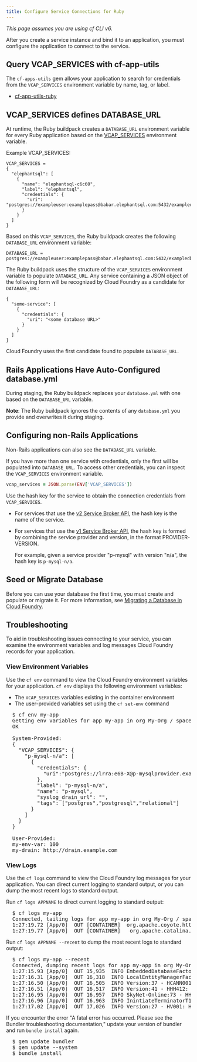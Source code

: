 ```yaml
---
title: Configure Service Connections for Ruby
---
```


_This page assumes you are using cf CLI v6._

After you create a service instance and bind it to an application, you must
configure the application to connect to the service.

## <a id='cf-app-utils'></a>Query VCAP\_SERVICES with cf-app-utils ##

The `cf-apps-utils` gem allows your application to search for credentials
from the `VCAP_SERVICES` environment variable by name, tag, or label.

* [cf-app-utils-ruby](https://github.com/cloudfoundry/cf-app-utils-ruby)

## <a id='vcap-services-defines-database-url'></a>VCAP\_SERVICES defines DATABASE\_URL

At runtime, the Ruby buildpack creates a `DATABASE_URL` environment variable for every Ruby application based on the [VCAP_SERVICES](../../devguide/deploy-apps/environment-variable.html#VCAP-SERVICES) environment variable.

Example VCAP_SERVICES:

    VCAP_SERVICES =
    {
      "elephantsql": [
        {
          "name": "elephantsql-c6c60",
          "label": "elephantsql",
          "credentials": {
            "uri": "postgres://exampleuser:examplepass@babar.elephantsql.com:5432/exampledb"
          }
        }
      ]
    }

Based on this `VCAP_SERVICES`, the Ruby buildpack creates the following `DATABASE_URL` environment variable:

    DATABASE_URL = postgres://exampleuser:examplepass@babar.elephantsql.com:5432/exampledb

The Ruby buildpack uses the structure of the `VCAP_SERVICES` environment variable to populate `DATABASE_URL`. Any service containing a JSON object of the following form will be recognized by Cloud Foundry as a candidate for `DATABASE_URL`:

    {
      "some-service": [
        {
          "credentials": {
            "uri": "<some database URL>"
          }
        }
      ]
    }

Cloud Foundry uses the first candidate found to populate `DATABASE_URL`.

## <a id='rails-applications-have-autoconfigured-database-yml'></a>Rails Applications Have Auto-Configured database.yml

During staging, the Ruby buildpack replaces your `database.yml` with one based on the `DATABASE_URL` variable.

<p class='note'><strong>Note</strong>: The Ruby buildpack ignores the contents of any <code>database.yml</code> you provide and overwrites it during staging.

## <a id='configuring-non-rails-applications'></a>Configuring non-Rails Applications

Non-Rails applications can also see the `DATABASE_URL` variable.

If you have more than one service with credentials, only the first will be populated into `DATABASE_URL`. To access other credentials, you can inspect the `VCAP_SERVICES` environment variable.

~~~ruby
vcap_services = JSON.parse(ENV['VCAP_SERVICES'])
~~~

Use the hash key for the service to obtain the connection credentials
from `VCAP_SERVICES`.

- For services that use the [v2 Service Broker API](../../services/api.html), the hash key is the name of the service.

- For services that use the [v1 Service Broker API](../../services/api-v1.html), the hash key is formed by combining
the service provider and version, in the format PROVIDER-VERSION.

  For example, given a service provider "p-mysql" with version "n/a", the hash key is
`p-mysql-n/a`.

## <a id='migrate'></a>Seed or Migrate Database ##

Before you can use your database the first time, you must create and populate
or migrate it. For more information, see [Migrating a Database in Cloud Foundry](../../devguide/services/migrate-db.html).

## <a id='troubleshooting'></a>Troubleshooting ##

To aid in troubleshooting issues connecting to your service, you can examine the
environment variables and log messages Cloud Foundry records for your
application.

### <a id='view-env'></a>View Environment Variables ###

Use the `cf env` command to view the Cloud Foundry environment variables for your application. `cf env` displays the following environment variables:

* The `VCAP_SERVICES` variables existing in the container environment
* The user-provided variables set using the `cf set-env` command

<pre class="terminal">
  $ cf env my-app
  Getting env variables for app my-app in org My-Org / space development as admin...
  OK

  System-Provided:
  {
    "VCAP_SERVICES": {
      "p-mysql-n/a": [
        {
          "credentials": {
      	    "uri":"postgres://lrra:e6B-X@p-mysqlprovider.example.com:5432/lraa
          },
          "label": "p-mysql-n/a",
          "name": "p-mysql",
          "syslog_drain_url": "",
          "tags": ["postgres","postgresql","relational"]
        }
      ]
    }
  }

  User-Provided:
  my-env-var: 100
  my-drain: http://drain.example.com
</pre>

### <a id='view-logs'></a>View Logs ###

Use the `cf logs` command to view the Cloud Foundry log messages for your
application. You can direct current logging to standard output, or you can dump
the most recent logs to standard output.

Run `cf logs APPNAME` to direct current logging to standard output:

<pre class="terminal">
  $ cf logs my-app
  Connected, tailing logs for app my-app in org My-Org / space development as admin...
  1:27:19.72 [App/0]  OUT [CONTAINER]  org.apache.coyote.http11.Http11Protocol  INFO  Starting ProtocolHandler ["http-bio-61013"]
  1:27:19.77 [App/0]  OUT [CONTAINER]   org.apache.catalina.startup.Catalina     INFO  Server startup in 10427 ms
</pre>

Run `cf logs APPNAME --recent` to dump the most recent logs to standard output:
<pre class="terminal">
  $ cf logs my-app --recent
  Connected, dumping recent logs for app my-app in org My-Org / space development as admin...
  1:27:15.93 [App/0]  OUT 15,935  INFO EmbeddedDatabaseFactory:124 - Creating embedded database 'SkyNet'
  1:27:16.31 [App/0]  OUT 16,318  INFO LocalEntityManagerFactory:287 - Building TM container EntityManagerFactory for unit 'default'
  1:27:16.50 [App/0]  OUT 16,505  INFO Version:37 - HCANN001: Hibernate Commons Annotations {4.0.1.Final}
  1:27:16.51 [App/0]  OUT 16,517  INFO Version:41 - HHH412: Hibernate Core {4.1.9.Final}
  1:27:16.95 [App/0]  OUT 16,957  INFO SkyNet-Online:73 - HHH268: Transaction strategy: org.hibernate.internal.TransactionFactory
  1:27:16.96 [App/0]  OUT 16,963  INFO InintiateTerminatorT1000Deployment:48 - HHH000397: Using TranslatorFactory
  1:27:17.02 [App/0]  OUT 17,026  INFO Version:27 - HV001: Hibernate Validator 4.3.0.Final
</pre>

If you encounter the error "A fatal error has occurred. Please see the Bundler
troubleshooting documentation," update your version of bundler and run `bundle
install` again.

<pre class="terminal">
  $ gem update bundler
  $ gem update --system
  $ bundle install
</pre>